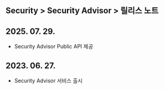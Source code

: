 ## Security > Security Advisor > 릴리스 노트

## 2025. 07. 29.
* Security Advisor Public API 제공

## 2023. 06. 27.
* Security Advisor 서비스 출시
